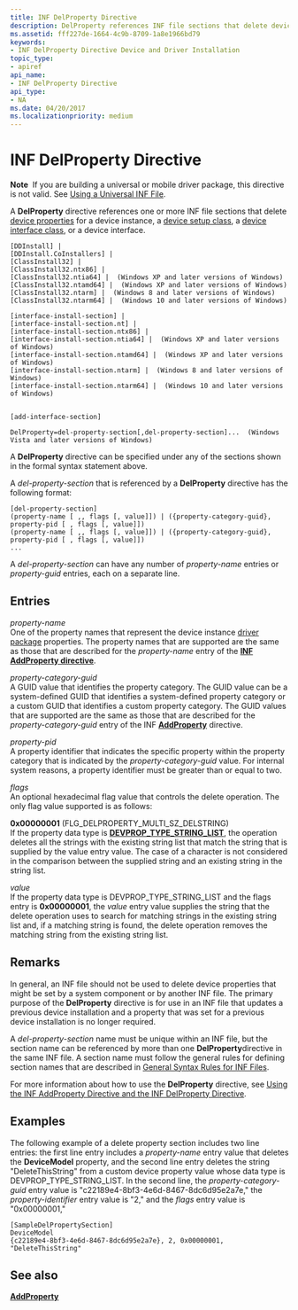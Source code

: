 ```yaml
---
title: INF DelProperty Directive
description: DelProperty references INF file sections that delete device properties for a device instance, a device setup class, a device interface class, or a device interface.
ms.assetid: fff227de-1664-4c9b-8709-1a8e1966bd79
keywords:
- INF DelProperty Directive Device and Driver Installation
topic_type:
- apiref
api_name:
- INF DelProperty Directive
api_type:
- NA
ms.date: 04/20/2017
ms.localizationpriority: medium
---
```


# INF DelProperty Directive


**Note**  If you are building a universal or mobile driver package, this directive is not valid. See [Using a Universal INF File](using-a-universal-inf-file.md).

 

A **DelProperty** directive references one or more INF file sections that delete [device properties](device-properties.md) for a device instance, a [device setup class](device-setup-classes.md), a [device interface class](device-interface-classes.md), or a device interface.

```inf
[DDInstall] | 
[DDInstall.CoInstallers] | 
[ClassInstall32] | 
[ClassInstall32.ntx86] | 
[ClassInstall32.ntia64] |  (Windows XP and later versions of Windows)
[ClassInstall32.ntamd64] |  (Windows XP and later versions of Windows)
[ClassInstall32.ntarm] |  (Windows 8 and later versions of Windows)
[ClassInstall32.ntarm64] |  (Windows 10 and later versions of Windows)

[interface-install-section] | 
[interface-install-section.nt] | 
[interface-install-section.ntx86] | 
[interface-install-section.ntia64] |  (Windows XP and later versions of Windows)
[interface-install-section.ntamd64] |  (Windows XP and later versions of Windows)
[interface-install-section.ntarm] |  (Windows 8 and later versions of Windows)
[interface-install-section.ntarm64] |  (Windows 10 and later versions of Windows)


[add-interface-section] 
 
DelProperty=del-property-section[,del-property-section]...  (Windows Vista and later versions of Windows)
```

A **DelProperty** directive can be specified under any of the sections shown in the formal syntax statement above.

A *del-property-section* that is referenced by a **DelProperty** directive has the following format:

```inf
[del-property-section]
(property-name [ ,, flags [, value]]) | ({property-category-guid}, property-pid [ , flags [, value]])
(property-name [ ,, flags [, value]]) | ({property-category-guid}, property-pid [ , flags [, value]])
...
```

A *del-property-section* can have any number of *property-name* entries or *property-guid* entries, each on a separate line.

## Entries


<a href="" id="property-name"></a>*property-name*  
One of the property names that represent the device instance [driver package](driver-packages.md) properties. The property names that are supported are the same as those that are described for the *property-name* entry of the [**INF AddProperty directive**](inf-addproperty-directive.md).

<a href="" id="property-category-guid"></a>*property-category-guid*  
A GUID value that identifies the property category. The GUID value can be a system-defined GUID that identifies a system-defined property category or a custom GUID that identifies a custom property category. The GUID values that are supported are the same as those that are described for the *property-category-guid* entry of the INF [**AddProperty**](inf-addproperty-directive.md) directive.

<a href="" id="property-pid"></a>*property-pid*  
A property identifier that indicates the specific property within the property category that is indicated by the *property-category-guid* value. For internal system reasons, a property identifier must be greater than or equal to two.

<a href="" id="flags"></a>*flags*  
An optional hexadecimal flag value that controls the delete operation. The only flag value supported is as follows:

<a href="" id="0x00000001--flg-delproperty-multi-sz-delstring-"></a>**0x00000001** (FLG_DELPROPERTY_MULTI_SZ_DELSTRING)  
If the property data type is [**DEVPROP_TYPE_STRING_LIST**](https://docs.microsoft.com/windows-hardware/drivers/install/devprop-type-string-list), the operation deletes all the strings with the existing string list that match the string that is supplied by the value entry value. The case of a character is not considered in the comparison between the supplied string and an existing string in the string list.

<a href="" id="value"></a>*value*  
If the property data type is DEVPROP_TYPE_STRING_LIST and the flags entry is **0x00000001**, the *value* entry value supplies the string that the delete operation uses to search for matching strings in the existing string list and, if a matching string is found, the delete operation removes the matching string from the existing string list.

Remarks
-------

In general, an INF file should not be used to delete device properties that might be set by a system component or by another INF file. The primary purpose of the **DelProperty** directive is for use in an INF file that updates a previous device installation and a property that was set for a previous device installation is no longer required.

A *del-property-section* name must be unique within an INF file, but the section name can be referenced by more than one **DelProperty**directive in the same INF file. A section name must follow the general rules for defining section names that are described in [General Syntax Rules for INF Files](general-syntax-rules-for-inf-files.md).

For more information about how to use the **DelProperty** directive, see [Using the INF AddProperty Directive and the INF DelProperty Directive](using-the-inf-addproperty-directive-and-the-inf-delproperty-directive.md).

Examples
--------

The following example of a delete property section includes two line entries: the first line entry includes a *property-name* entry value that deletes the **DeviceModel** property, and the second line entry deletes the string "DeleteThisString" from a custom device property value whose data type is DEVPROP_TYPE_STRING_LIST. In the second line, the *property-category-guid* entry value is "c22189e4-8bf3-4e6d-8467-8dc6d95e2a7e," the *property-identifier* entry value is "2," and the *flags* entry value is "0x00000001,"

```inf
[SampleDelPropertySection]
DeviceModel
{c22189e4-8bf3-4e6d-8467-8dc6d95e2a7e}, 2, 0x00000001, "DeleteThisString"
```

## See also


[**AddProperty**](inf-addproperty-directive.md)

 

 







